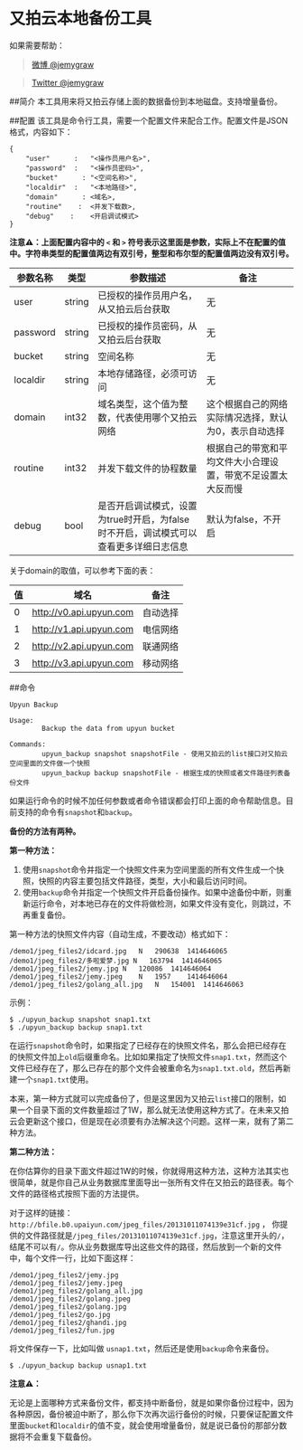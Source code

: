 又拍云本地备份工具
============

如果需要帮助：

> [微博 @jemygraw](http://weibo.com/jemygraw)

> [Twitter @jemygraw](https://twitter.com/jemygraw)

##简介
本工具用来将又拍云存储上面的数据备份到本地磁盘。支持增量备份。

##配置
该工具是命令行工具，需要一个配置文件来配合工作。配置文件是JSON格式，内容如下：

```
{
	"user"		:	"<操作员用户名>",
	"password"	:	"<操作员密码>",
	"bucket"	  :	"<空间名称>",
	"localdir"	:	"<本地路径>",
	"domain"	  :	<域名>,
	"routine"	 :	<并发下载数>,
	"debug"	   :	<开启调试模式>
}
```

**注意⚠：上面配置内容中的 `<` 和 `>` 符号表示这里面是参数，实际上不在配置的值中。字符串类型的配置值两边有双引号，整型和布尔型的配置值两边没有双引号。**

| 参数名称 | 类型    | 参数描述                         |备注|
|---------|--------|---------------------------------|---|
| user    | string | 已授权的操作员用户名，从又拍云后台获取| 无|
| password| string | 已授权的操作员密码，从又拍云后台获取  | 无|
| bucket  | string | 空间名称                          | 无|
| localdir| string | 本地存储路径，必须可访问            | 无|
| domain  | int32  | 域名类型，这个值为整数，代表使用哪个又拍云网络|这个根据自己的网络实际情况选择，默认为0，表示自动选择|
| routine | int32  | 并发下载文件的协程数量 | 根据自己的带宽和平均文件大小合理设置，带宽不足设置太大反而慢|
| debug   | bool   | 是否开启调试模式，设置为true时开启，为false时不开启，调试模式可以查看更多详细日志信息|默认为false，不开启|

关于domain的取值，可以参考下面的表：

| 值 |  域名                    | 备注     |
|----|-------------------------|----------|
| 0  | http://v0.api.upyun.com | 自动选择  |
| 1  | http://v1.api.upyun.com | 电信网络  |
| 2  | http://v2.api.upyun.com | 联通网络  |
| 3  | http://v3.api.upyun.com | 移动网络  |

##命令

```
Upyun Backup

Usage:
        Backup the data from upyun bucket

Commands:
        upyun_backup snapshot snapshotFile - 使用又拍云的list接口对又拍云空间里面的文件做一个快照
        upyun_backup backup snapshotFile - 根据生成的快照或者文件路径列表备份文件
```

如果运行命令的时候不加任何参数或者命令错误都会打印上面的命令帮助信息。目前支持的命令有`snapshot`和`backup`。

**备份的方法有两种。**

**第一种方法：**

1. 使用`snapshot`命令并指定一个快照文件来为空间里面的所有文件生成一个快照，快照的内容主要包括文件路径，类型，大小和最后访问时间。
2. 使用`backup`命令并指定一个快照文件开启备份操作。如果中途备份中断，则重新运行命令，对本地已存在的文件将做检测，如果文件没有变化，则跳过，不再重复备份。

第一种方法的快照文件内容（自动生成，不要改动）格式如下：

```
/demo1/jpeg_files2/idcard.jpg	N	290638	1414646065
/demo1/jpeg_files2/多啦爱梦.jpg	N	163794	1414646065
/demo1/jpeg_files2/jemy.jpg	N	120086	1414646064
/demo1/jpeg_files2/jemy.jpeg	N	1957	1414646064
/demo1/jpeg_files2/golang_all.jpg	N	154001	1414646063
```

示例：

```
$ ./upyun_backup snapshot snap1.txt
$ ./upyun_backup backup snap1.txt
```

在运行`snapshot`命令时，如果指定了已经存在的快照文件名，那么会把已经存在的快照文件加上`old`后缀重命名。比如如果指定了快照文件`snap1.txt`，然而这个文件已经存在了，那么已存在的那个文件会被重命名为`snap1.txt.old`，然后再新建一个`snap1.txt`使用。

本来，第一种方式就可以完成备份了，但是这里因为又拍云`list`接口的限制，如果一个目录下面的文件数量超过了1W，那么就无法使用这种方式了。在未来又拍云会更新这个接口，但是现在必须要有办法解决这个问题。这样一来，就有了第二种方法。

**第二种方法：**

在你估算你的目录下面文件超过1W的时候，你就得用这种方法，这种方法其实也很简单，就是你自己从业务数据库里面导出一张所有文件在又拍云的路径表。每个文件的路径格式按照下面的方法提供。

对于这样的链接： `http://bfile.b0.upaiyun.com/jpeg_files/20131011074139e31cf.jpg` ， 你提供的文件路径就是`/jpeg_files/20131011074139e31cf.jpg`，注意这里开头的`/`，结尾不可以有`/`。你从业务数据库导出这些文件的路径，然后放到一个新的文件中，每个文件一行，比如下面这样：

```
/demo1/jpeg_files2/jemy.jpg
/demo1/jpeg_files2/jemy.jpeg
/demo1/jpeg_files2/golang_all.jpg
/demo1/jpeg_files2/golang.jpeg
/demo1/jpeg_files2/golang.jpg
/demo1/jpeg_files2/go.jpg
/demo1/jpeg_files2/ghandi.jpg
/demo1/jpeg_files2/fun.jpg
```
将文件保存一下，比如叫做 `usnap1.txt`，然后还是使用`backup`命令来备份。

```
$ ./upyun_backup backup usnap1.txt
```

**注意⚠：**

无论是上面哪种方式来备份文件，都支持中断备份，就是如果你备份过程中，因为各种原因，备份被迫中断了，那么你下次再次运行备份的时候，只要保证配置文件里面`bucket`和`localdir`的值不变，就会使用增量备份，就是说已备份的那部分数据将不会重复下载备份。





